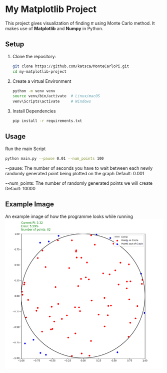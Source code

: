 # My Matplotlib Project

This project gives visualization of finding $\pi$ using Monte Carlo method. It makes use of **Matplotlib** and **Numpy** in Python.

## Setup

1. Clone the repository:
   ```bash
   git clone https://github.com/katsca/MonteCarloPi.git
   cd my-matplotlib-project
   
2. Create a virtual Environment 
   ```bash
   python -m venv venv
   source venv/bin/activate  # Linux/macOS
   venv\Scripts\activate     # Windows

3. Install Dependencies
   ```bash
   pip install -r requirements.txt
   
## Usage

Run the main Script
   ```bash
   python main.py --pause 0.01 --num_points 100
   ```
--pause:
   The number of seconds you have to wait between each newly randomly generated point being plotted on the graph
   Default: 0.001

--num_points:
   The number of randomly generated points we will create
   Default: 10000

## Example Image

An example image of how the programme looks while running
![alt text](https://github.com/katsca/MonteCarloPi/blob/main/ExampleImage.png?raw=true)
